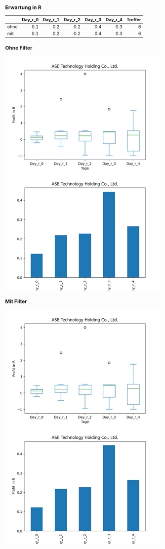 ### Erwartung in R
|      |   Day_r_0 |   Day_r_1 |   Day_r_2 |   Day_r_3 |   Day_r_4 |   Treffer |
|:-----|----------:|----------:|----------:|----------:|----------:|----------:|
| ohne |       0.1 |       0.2 |       0.2 |       0.4 |       0.3 |         6 |
| mit  |       0.1 |       0.2 |       0.2 |       0.4 |       0.3 |         6 |

### Ohne Filter
![image info](./data/ASX_box_all.png)
![image info](./data/ASX_median_all.png)

### Mit Filter
![image info](./data/ASX_box_filtered.png)
![image info](./data/ASX_median_filtered.png)